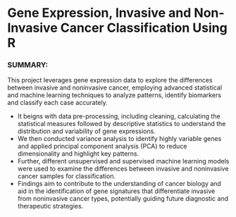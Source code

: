 # Gene Expression, Invasive and Non-Invasive Cancer Classification Using R

### SUMMARY:
This project leverages gene expression data to explore the differences between invasive and noninvasive cancer, employing advanced statistical and machine learning techniques to analyze patterns, identify biomarkers and classify each case accurately.

- It beigns with data pre-processing, including cleaning, calculating the statistical measures followed by descriptive statistics to understand the distribution and variability of gene expressions. 
- We then conducted variance analysis to identify highly variable genes and applied principal component analysis (PCA) to reduce dimensionality and highlight key patterns. 
- Further, different unsupervised and supervised machine learning models were used to examine the differences between invasive and noninvasive cancer samples for classification.   
- Findings aim to contribute to the understanding of cancer biology and aid in the identification of gene signatures that differentiate invasive from noninvasive cancer types,
  potentially guiding future diagnostic and therapeutic strategies.
  
